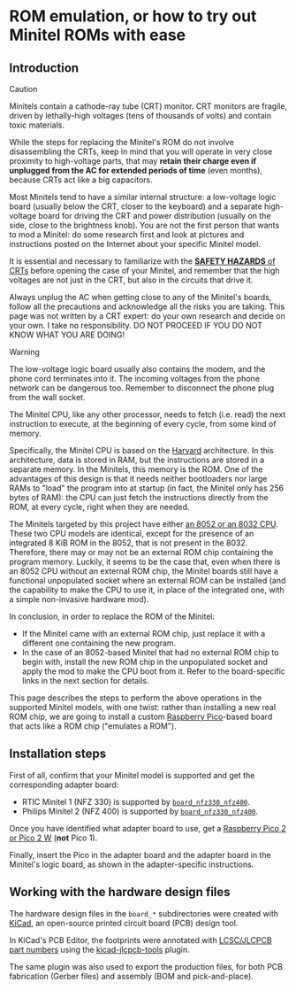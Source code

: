 # ROM emulation, or how to try out Minitel ROMs with ease

## Introduction

> [!CAUTION]
> Minitels contain a cathode-ray tube (CRT) monitor. CRT monitors are fragile,
> driven by lethally-high voltages (tens of thousands of volts) and contain
> toxic materials.
>
> While the steps for replacing the Minitel's ROM do not involve disassembling
> the CRTs, keep in mind that you will operate in very close proximity to
> high-voltage parts, that may
> **retain their charge even if unplugged from the AC for extended periods of time**
> (even months), because CRTs act like a big capacitors.
>
> Most Minitels tend to have a similar internal structure: a low-voltage logic
> board (usually below the CRT, closer to the keyboard) and a separate
> high-voltage board for driving the CRT and power distribution (usually on the
> side, close to the brightness knob). You are not the first person that wants
> to mod a Minitel: do some research first and look at pictures and instructions
> posted on the Internet about your specific Minitel model.
>
> It is essential and necessary to familiarize with the
> [**SAFETY HAZARDS** of CRTs](https://www.ifixit.com/Troubleshooting/Television/CRT+Repair+Risks+and+Safety/482706)
> before opening the case of your Minitel, and remember that the high voltages
> are not just in the CRT, but also in the circuits that drive it.
>
> Always unplug the AC when getting close to any of the Minitel's boards,
> follow all the precautions and acknowledge all the risks you are taking. This
> page was not written by a CRT expert: do your own research and decide on your
> own. I take no responsibility. DO NOT PROCEED IF YOU DO NOT KNOW WHAT YOU ARE
> DOING!

> [!WARNING]
> The low-voltage logic board usually also contains the modem, and the phone
> cord terminates into it. The incoming voltages from the phone network can be
> dangerous too. Remember to disconnect the phone plug from the wall socket.

The Minitel CPU, like any other processor, needs to fetch (i.e. read) the next
instruction to execute, at the beginning of every cycle, from some kind of
memory.

Specifically, the Minitel CPU is based on the
[Harvard](https://en.wikipedia.org/wiki/Harvard_architecture) architecture. In
this architecture, data is stored in RAM, but the instructions are stored in a
separate memory. In the Minitels, this memory is the ROM. One of the advantages
of this design is that it needs neither bootloaders nor large RAMs to "load" the
program into at startup (in fact, the Minitel only has 256 bytes of RAM): the
CPU can just fetch the instructions directly from the ROM, at every cycle, right
when they are needed.

The Minitels targeted by this project have either
[an 8052 or an 8032 CPU](https://en.wikipedia.org/wiki/Intel_MCS-51). These two
CPU models are identical, except for the presence of an integrated 8 KiB ROM in
the 8052, that is not present in the 8032. Therefore, there may or may not be an
external ROM chip containing the program memory. Luckily, it seems to be the
case that, even when there is an 8052 CPU without an external ROM chip, the
Minitel boards still have a functional unpopulated socket where an external ROM
can be installed (and the capability to make the CPU to use it, in place of the
integrated one, with a simple non-invasive hardware mod).

In conclusion, in order to replace the ROM of the Minitel:
* If the Minitel came with an external ROM chip, just replace it with a
  different one containing the new program.
* In the case of an 8052-based Minitel that had no external ROM chip to begin
  with, install the new ROM chip in the unpopulated socket and apply the mod to
  make the CPU boot from it. Refer to the board-specific links in the next
  section for details.

This page describes the steps to perform the above operations in the supported
Minitel models, with one twist: rather than installing a new real ROM chip, we
are going to install a custom
[Raspberry Pico](https://www.raspberrypi.com/documentation/microcontrollers/pico-series.html)-based
board that acts like a ROM chip ("emulates a ROM").

## Installation steps

First of all, confirm that your Minitel model is supported and get the
corresponding adapter board:
* RTIC Minitel 1 (NFZ 330) is supported by
  [`board_nfz330_nfz400`](board_nfz330_nfz400/).
* Philips Minitel 2 (NFZ 400) is supported by
  [`board_nfz330_nfz400`](board_nfz330_nfz400/).

Once you have identified what adapter board to use, get a
[Raspberry Pico 2 or Pico 2 W](https://www.raspberrypi.com/products/raspberry-pi-pico-2/)
(**not** Pico 1).

Finally, insert the Pico in the adapter board and the adapter board in the
Minitel's logic board, as shown in the adapter-specific instructions.

## Working with the hardware design files

The hardware design files in the `board_*` subdirectories were created with
[KiCad](https://www.kicad.org/), an open-source printed circuit board (PCB)
design tool.

In KiCad's PCB Editor, the footprints were annotated with
[LCSC/JLCPCB part numbers](https://jlcpcb.com/parts) using the
[kicad-jlcpcb-tools](https://github.com/Bouni/kicad-jlcpcb-tools) plugin.

The same plugin was also used to export the production files, for both PCB
fabrication (Gerber files) and assembly (BOM and pick-and-place).
